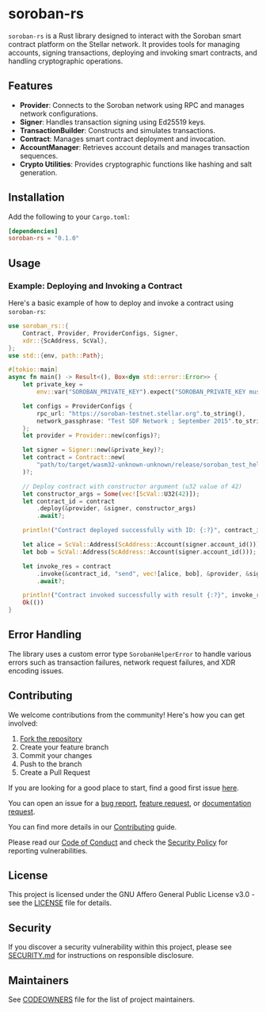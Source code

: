 # soroban-rs

`soroban-rs` is a Rust library designed to interact with the Soroban smart contract platform on the Stellar network. It provides tools for managing accounts, signing transactions, deploying and invoking smart contracts, and handling cryptographic operations.

## Features

- **Provider**: Connects to the Soroban network using RPC and manages network configurations.
- **Signer**: Handles transaction signing using Ed25519 keys.
- **TransactionBuilder**: Constructs and simulates transactions.
- **Contract**: Manages smart contract deployment and invocation.
- **AccountManager**: Retrieves account details and manages transaction sequences.
- **Crypto Utilities**: Provides cryptographic functions like hashing and salt generation.

## Installation

Add the following to your `Cargo.toml`:

```toml
[dependencies]
soroban-rs = "0.1.0"
```

## Usage

### Example: Deploying and Invoking a Contract

Here's a basic example of how to deploy and invoke a contract using `soroban-rs`:

```rust
use soroban_rs::{
    Contract, Provider, ProviderConfigs, Signer,
    xdr::{ScAddress, ScVal},
};
use std::{env, path::Path};

#[tokio::main]
async fn main() -> Result<(), Box<dyn std::error::Error>> {
    let private_key =
        env::var("SOROBAN_PRIVATE_KEY").expect("SOROBAN_PRIVATE_KEY must be set");

    let configs = ProviderConfigs {
        rpc_url: "https://soroban-testnet.stellar.org".to_string(),
        network_passphrase: "Test SDF Network ; September 2015".to_string(),
    };
    let provider = Provider::new(configs)?;

    let signer = Signer::new(&private_key)?;
    let contract = Contract::new(
        "path/to/target/wasm32-unknown-unknown/release/soroban_test_helpers_usage.wasm",
    )?;

    // Deploy contract with constructor argument (u32 value of 42)
    let constructor_args = Some(vec![ScVal::U32(42)]);
    let contract_id = contract
        .deploy(&provider, &signer, constructor_args)
        .await?;

    println!("Contract deployed successfully with ID: {:?}", contract_id);

    let alice = ScVal::Address(ScAddress::Account(signer.account_id()));
    let bob = ScVal::Address(ScAddress::Account(signer.account_id()));

    let invoke_res = contract
        .invoke(&contract_id, "send", vec![alice, bob], &provider, &signer)
        .await?;

    println!("Contract invoked successfully with result {:?}", invoke_res);
    Ok(())
}
```

## Error Handling

The library uses a custom error type `SorobanHelperError` to handle various errors such as transaction failures, network request failures, and XDR encoding issues.

## Contributing

We welcome contributions from the community! Here's how you can get involved:

1. [Fork the repository](https://github.com/OpenZeppelin/soroban-helpers/fork)
2. Create your feature branch
3. Commit your changes
4. Push to the branch
5. Create a Pull Request

If you are looking for a good place to start, find a good first issue [here](https://github.com/OpenZeppelin/soroban-helpers/issues?q=is%3Aissue%20is%3Aopen%20label%3Agood-first-issue).

You can open an issue for a [bug report](https://github.com/OpenZeppelin/soroban-helpers/issues/new?assignees=&labels=T-bug%2CS-needs-triage&projects=&template=bug.yml), [feature request](https://github.com/OpenZeppelin/soroban-helpers/issues/new?assignees=&labels=T-feature%2CS-needs-triage&projects=&template=feature.yml), or [documentation request](https://github.com/OpenZeppelin/soroban-helpers/issues/new?assignees=&labels=T-documentation%2CS-needs-triage&projects=&template=docs.yml).

You can find more details in our [Contributing](CONTRIBUTING.md) guide.

Please read our [Code of Conduct](CODE_OF_CONDUCT.md) and check the [Security Policy](SECURITY.md) for reporting vulnerabilities.

## License

This project is licensed under the GNU Affero General Public License v3.0 - see the [LICENSE](LICENSE) file for details.

## Security

If you discover a security vulnerability within this project, please see [SECURITY.md](SECURITY.md) for instructions on responsible disclosure.

## Maintainers

See [CODEOWNERS](CODEOWNERS) file for the list of project maintainers.
